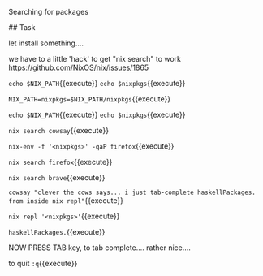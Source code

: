 Searching for packages

## Task

let install something....

we have to a little 'hack' to get "nix search" to work
https://github.com/NixOS/nix/issues/1865

`echo $NIX_PATH`{{execute}}
`echo $nixpkgs`{{execute}}

`NIX_PATH=nixpkgs=$NIX_PATH/nixpkgs`{{execute}}

`echo $NIX_PATH`{{execute}}
`echo $nixpkgs`{{execute}}

`nix search cowsay`{{execute}}

`nix-env -f '<nixpkgs>' -qaP firefox`{{execute}}

`nix search firefox`{{execute}}

`nix search brave`{{execute}}

`cowsay "clever the cows says... i just tab-complete haskellPackages. from inside nix repl"`{{execute}}

`nix repl '<nixpkgs>'`{{execute}}

`haskellPackages.`{{execute}}

NOW PRESS TAB key, to tab complete.... rather nice....

to quit
`:q`{{execute}}
